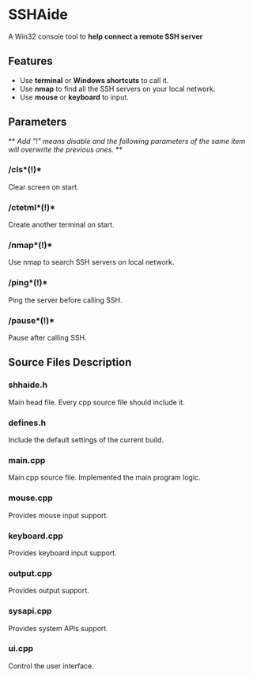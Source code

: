 # SSHAide
A Win32 console tool to **help connect a remote SSH server**

## Features
- Use  **terminal** or **Windows shortcuts** to call it.
- Use **nmap** to find all the SSH servers on your local network.
- Use **mouse** or **keyboard** to input.

## Parameters
** *Add "!" means disable and the following parameters of the same item will overwrite the previous ones.* **
### /cls*(!)*
Clear screen on start.
### /ctetml*(!)*
Create another terminal on start.
### /nmap*(!)*
Use nmap to search SSH servers on local network.
### /ping*(!)*
Ping the server before calling SSH.
### /pause*(!)*
Pause after calling SSH.

## Source Files Description
### shhaide.h
Main head file. Every cpp source file should include it.
### defines.h
Include the default settings of the current build.
### main.cpp
Main cpp source file. Implemented the main program logic.
### mouse.cpp
Provides mouse input support.
### keyboard.cpp
Provides keyboard input support.
### output.cpp
Provides output support.
### sysapi.cpp
Provides system APIs support.
### ui.cpp
Control the user interface.